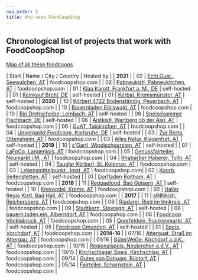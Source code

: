 ```yaml
---
nav_order: 5
title: Who uses FoodCoopShop
---
```

## Chronological list of projects that work with FoodCoopShop

[Map of all these foodcoops](https://umap.openstreetmap.fr/de/map/verbreitung-foodcoopshop_211165)

| Start | Name / City / Country | Hosted by |
| **2021** |
| 02 | [Echt.Guat., Seewalchen, AT](https://www.echt-guat.at) | foodcoopshop.com |
| 02 | [Pabneukistl, Pabneukirchen, AT](https://www.pabneukistl.at) | foodcoopshop.com |
| 01 | [Klaa Karott, Frankfurt a. M., DE](https://shop.klaakarott.de) | self-hosted |
| 01 | [Keinkauf Brühl, DE](https://shop.keinkauf-bruehl.de) | self-hosted |
| 01 | [Kerbal, Kremsmünster, AT](https://www.kerbal.at) | self-hosted |
| **2020** |
| 10 | [Körberl 4722 Bodenständig, Peuerbach, AT](https://koerberl.4722boden-staendig.at) | foodcoopshop.com |
| 10 | [Bauernladen Eibiswald, AT](https://www.bauernladen-eibiswald.at) | foodcoopshop.com |
| 10 | [Bio Drehscheibe, Lembach, AT](https://www.bio-drehscheibe.at) | self-hosted |
| 08 | [Speisekammer Fischbach, DE](https://foodcoop.kultinativ.org) | self-hosted |
| 06 | [Aistkistl, Wartberg ob der Aist, AT](https://www.aistkistl.at) | foodcoopshop.com |
| 06 | [GuAT, Taiskirchen, AT](https://www.guat-taiskirchen.at) | foodcoopshop.com |
| 04 | [Unverpackt Foodcoop, Karlsruhe, DE](https://shop.unverpackt-foodcoop.de) | self-hosted |
| 03 | [Zur Berta, Ottensheim, AT](https://www.zurberta.at) | foodcoopshop.com |
| 03 | [Alles Natur, Klagenfurt, AT](https://order.alles-natur.at) | self-hosted |
| **2019** |
| 10 | [s'Gartl, Windischgarsten, AT](https://www.s-gartl.at) | self-hosted |
| 07 | [LaFoCo, Langenlois, AT](https://www.lafoco.at) | foodcoopshop.com |
| 05 | [Genussfairteiler, Neumarkt i.M., AT](https://www.genussfairteiler.at) | foodcoopshop.com |
| 04 | [Rhabarber Haberer, Tulln, AT](http://shop.rhabarber-haberer.org) | self-hosted |
| 04 | [Taugler Körberl, St. Koloman, AT](https://körberl.taugl.online) | foodcoopshop.com |
| 03 | [Lebensmittelpunkt , Imst, AT](https://shop.lebensmittelpunkt.tirol) | foodcoopshop.com|
| 02 | [Koorb, Seitenstetten, AT](https://koorb.at) | self-hosted |
| 01 | [Dorfladen Roitham, AT](https://www.dorfladenroitham.at) | foodcoopshop.com |
| **2018** |
| 11 | [Reggaefood, Bad Goisern, AT](https://www.reggaefood.at) | self-hosted |
| 10 | [Krekoodel, Krems, AT](https://www.krekoodel.at) | foodcoopshop.com |
| 02 | [Haller Regio Kistl, Bad Hall, AT](https://www.haller-regio-kistl.at) | foodcoopshop.com |
| **2017** |
| 11 | [sINNkistl, Reichersberg, AT](https://www.sinnkistl.at) | foodcoopshop.com |
| 09 | [Riadarei, Ried im Innkreis, AT](https://www.riadarei.at) | foodcoopshop.com |
| 09 | [Stadtkern, Steyregg, AT](http://www.stadtkern.at) | self-hosted |
| 08 | [bauern.laden.ein, Alberndorf, AT](https://www.bauernladenein.at) | foodcoopshop.com  |
| 06 | [Foodcoop Vöcklabruck, AT](https://vb.foodcoopshop.com) | foodcoopshop.com |
| 05 | [Querfeldein, Frankenmarkt, AT](https://foodcoopquerfeldein.at) | self-hosted |
| 05 | [Foodcoop Gmunden, AT](http://www.foodcoop-gmunden.at) | self-hosted  |
| 01 | [Speis, Vorchdorf, AT](https://www.speisvorchdorf.at) | foodcoopshop.com |
| **2014-16**  |
| 07/16 | [Atterguat, Straß im Attergau, AT](https://www.atterguat.at) | foodcoopshop.com |
| 01/16 | [GüterWeGe, Kirchdorf a.d.K., AT ](https://www.gueterwege.at) | foodcoopshop.com |
| 10/15 | [Regionalspeis, Neukirchen a.d.V., AT](https://www.regionalspeis.at) | foodcoopshop.com |
| 10/15 | [Kirchschlager Speis, Kirchschlag, AT](https://www.kirchschlagerspeis.net) | foodcoopshop.com |
| 09/14 | [Gutes von Dahoam, Rüstorf, AT](https://www.gutesvondahoam.at) | foodcoopshop.com |
| 05/14 | [Fairteiler, Scharnstein, AT](https://www.fairteiler-scharnstein.at) | foodcoopshop.com |
